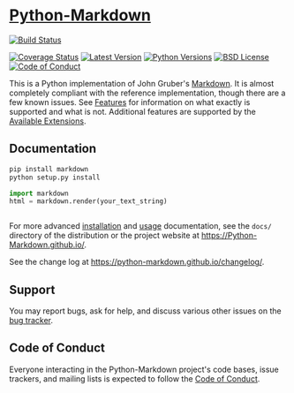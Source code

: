 [Python-Markdown][]
===================

[
![Build Status][build-button]][build]


[![Coverage Status][codecov-button]][codecov]
[![Latest Version][mdversion-button]][md-pypi]
[![Python Versions][pyversion-button]][md-pypi]
[![BSD License][bsdlicense-button]][bsdlicense]
[![Code of Conduct][codeofconduct-button]][Code of Conduct]

[build-button]: https://github.com/Python-Markdown/markdown/workflows/CI/badge.svg?event=push
[build]: https://github.com/Python-Markdown/markdown/actions?query=workflow%3ACI+event%3Apush
[codecov-button]: https://codecov.io/gh/Python-Markdown/markdown/branch/master/graph/badge.svg
[codecov]: https://codecov.io/gh/Python-Markdown/markdown
[mdversion-button]: https://img.shields.io/pypi/v/Markdown.svg
[md-pypi]: https://pypi.org/project/Markdown/
[pyversion-button]: https://img.shields.io/pypi/pyversions/Markdown.svg
[bsdlicense-button]: https://img.shields.io/badge/license-BSD-yellow.svg
[bsdlicense]: https://opensource.org/licenses/BSD-3-Clause
[codeofconduct-button]: https://img.shields.io/badge/code%20of%20conduct-contributor%20covenant-green.svg?style=flat-square
[Code of Conduct]: https://github.com/Python-Markdown/markdown/blob/master/CODE_OF_CONDUCT.md

This is a Python implementation of John Gruber's [Markdown][].
It is almost completely compliant with the reference implementation,
though there are a few known issues. See [Features][] for information
on what exactly is supported and what is not. Additional features are
supported by the [Available Extensions][].

[Python-Markdown]: https://Python-Markdown.github.io/
[Markdown]: https://daringfireball.net/projects/markdown/
[Features]: https://Python-Markdown.github.io#Features
[Available Extensions]: https://Python-Markdown.github.io/extensions

Documentation
-------------

```bash
pip install markdown
python setup.py install

```
```python
import markdown
html = markdown.render(your_text_string)



```

For more advanced [installation] and [usage] documentation, see the `docs/` directory
of the distribution or the project website at <https://Python-Markdown.github.io/>.



[installation]: https://python-markdown.github.io/install/
[usage]: https://python-markdown.github.io/reference/

See the change log at <https://python-markdown.github.io/changelog/>.

Support
-------

You may report bugs, ask for help, and discuss various other issues on the [bug tracker][].

[bug tracker]: https://github.com/Python-Markdown/markdown/issues

Code of Conduct
---------------

Everyone interacting in the Python-Markdown project's code bases, issue trackers,
and mailing lists is expected to follow the [Code of Conduct].
